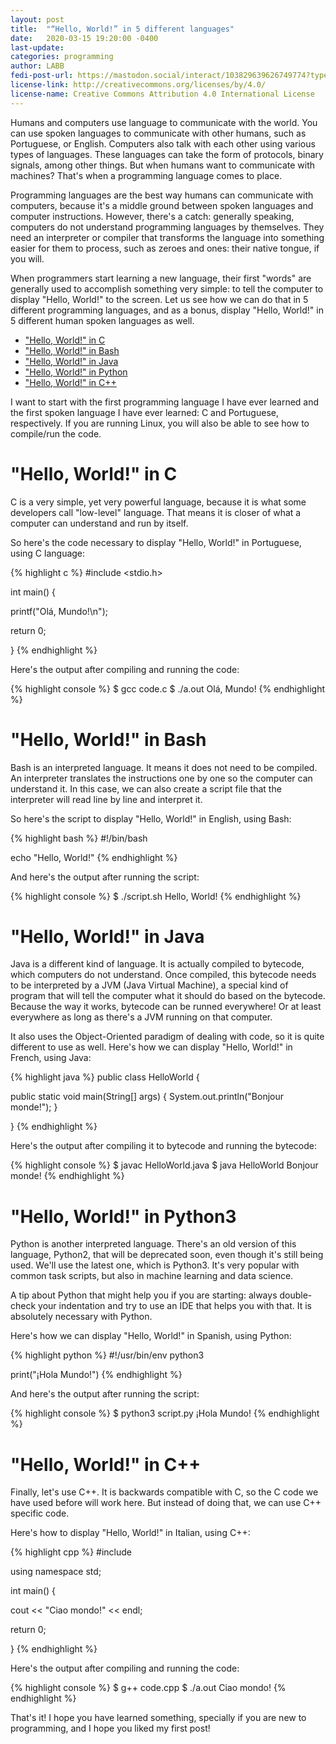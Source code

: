 ```yaml
---
layout: post
title:  "“Hello, World!” in 5 different languages"
date:   2020-03-15 19:20:00 -0400
last-update:
categories: programming
author: LABB
fedi-post-url: https://mastodon.social/interact/103829639626749774?type=reply
license-link: http://creativecommons.org/licenses/by/4.0/
license-name: Creative Commons Attribution 4.0 International License
---
```


Humans and computers use language to communicate with the world. You can use spoken languages to communicate with other humans, such as Portuguese, or English. Computers also talk with each other using various types of languages. These languages can take the form of protocols, binary signals, among other things. But when humans want to communicate with machines? That's when a programming language comes to place.

Programming languages are the best way humans can communicate with computers, because it's a middle ground between spoken languages and computer instructions. However, there's a catch: generally speaking, computers do not understand programming languages by themselves. They need an interpreter or compiler that transforms the language into something easier for them to process, such as zeroes and ones: their native tongue, if you will.

When programmers start learning a new language, their first "words" are generally used to accomplish something very simple: to tell the computer to display "Hello, World!" to the screen. Let us see how we can do that in 5 different programming languages, and as a bonus, display "Hello, World!" in 5 different human spoken languages as well.

* ["Hello, World!" in C](#c)
* ["Hello, World!" in Bash](#bash)
* ["Hello, World!" in Java](#java)
* ["Hello, World!" in Python](#python)
* ["Hello, World!" in C++](#cpp)

I want to start with the first programming language I have ever learned and the first spoken language I have ever learned: C and Portuguese, respectively. If you are running Linux, you will also be able to see how to compile/run the code.

"Hello, World!" in C<a name="c"></a>
===

C is a very simple, yet very powerful language, because it is what some developers call "low-level" language. That means it is closer of what a computer can understand and run by itself.

So here's the code necessary to display "Hello, World!" in Portuguese, using C language: 

{% highlight c %}
#include <stdio.h>

int main() {

  printf("Olá, Mundo!\n");

  return 0;

}
{% endhighlight %}

Here's the output after compiling and running the code:

{% highlight console %}
$ gcc code.c
$ ./a.out
Olá, Mundo!
{% endhighlight %}

"Hello, World!" in Bash<a name="bash"></a>
===

Bash is an interpreted language. It means it does not need to be compiled. An interpreter translates the instructions one by one so the computer can understand it. In this case, we can also create a script file that the interpreter will read line by line and interpret it.

So here's the script to display "Hello, World!" in English, using Bash:

{% highlight bash %}
#!/bin/bash

echo "Hello, World!"
{% endhighlight %}

And here's the output after running the script:

{% highlight console %}
$ ./script.sh
Hello, World!
{% endhighlight %}

"Hello, World!" in Java<a name="java"></a>
===

Java is a different kind of language. It is actually compiled to bytecode, which computers do not understand. Once compiled, this bytecode needs to be interpreted by a JVM (Java Virtual Machine), a special kind of program that will tell the computer what it should do based on the bytecode. Because the way it works, bytecode can be runned everywhere! Or at least everywhere as long as there's a JVM running on that computer.

It also uses the Object-Oriented paradigm of dealing with code, so it is quite different to use as well. Here's how we can display "Hello, World!" in French, using Java:

{% highlight java %}
public class HelloWorld {

  public static void main(String[] args) {
    System.out.println("Bonjour monde!");
  }

}
{% endhighlight %}

Here's the output after compiling it to bytecode and running the bytecode:

{% highlight console %}
$ javac HelloWorld.java
$ java HelloWorld
Bonjour monde!
{% endhighlight %}

"Hello, World!" in Python3<a name="python"></a>
===

Python is another interpreted language. There's an old version of this language, Python2, that will be deprecated soon, even though it's still being used. We'll use the latest one, which is Python3. It's very popular with common task scripts, but also in machine learning and data science.

A tip about Python that might help you if you are starting: always double-check your indentation and try to use an IDE that helps you with that. It is absolutely necessary with Python.

Here's how we can display "Hello, World!" in Spanish, using Python:

{% highlight python %}
#!/usr/bin/env python3

print("¡Hola Mundo!")
{% endhighlight %}

And here's the output after running the script:

{% highlight console %}
$ python3 script.py
¡Hola Mundo!
{% endhighlight %}

"Hello, World!" in C++<a name="cpp"></a>
===

Finally, let's use C++. It is backwards compatible with C, so the C code we have used before will work here. But instead of doing that, we can use C++ specific code.

Here's how to display "Hello, World!" in Italian, using C++:

{% highlight cpp %}
#include <iostream>

using namespace std;

int main() {

  cout << "Ciao mondo!" << endl;

  return 0;

}
{% endhighlight %}

Here's the output after compiling and running the code:

{% highlight console %}
$ g++ code.cpp
$ ./a.out
Ciao mondo!
{% endhighlight %}

That's it! I hope you have learned something, specially if you are new to programming, and I hope you liked my first post!